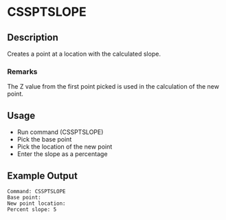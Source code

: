 # CSSPTSLOPE

## Description

Creates a point at a location with the calculated slope.

### Remarks

The Z value from the first point picked is used in the calculation of the new point.

## Usage

* Run command (CSSPTSLOPE)
* Pick the base point
* Pick the location of the new point
* Enter the slope as a percentage

## Example Output

```
Command: CSSPTSLOPE
Base point:
New point location:
Percent slope: 5
```
